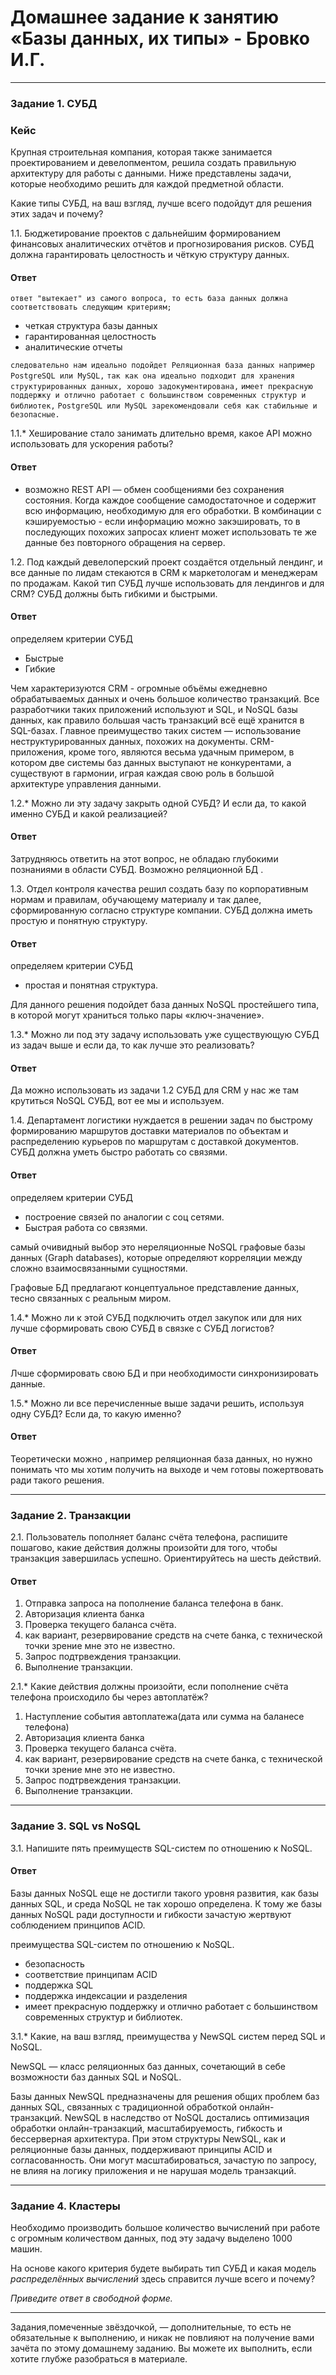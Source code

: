 # Домашнее задание к занятию «Базы данных, их типы» - Бровко И.Г.
---

### Задание 1. СУБД

### Кейс
Крупная строительная компания, которая также занимается проектированием и девелопментом, решила создать 
правильную архитектуру для работы с данными. Ниже представлены задачи, которые необходимо решить для
каждой предметной области. 

Какие типы СУБД, на ваш взгляд, лучше всего подойдут для решения этих задач и почему? 
 
1.1. Бюджетирование проектов с дальнейшим формированием финансовых аналитических отчётов и прогнозирования рисков.
СУБД должна гарантировать целостность и чёткую структуру данных.
#### Ответ
`ответ "вытекает" из самого вопроса, то есть база данных должна соответствовать следующим критериям;`
* четкая структура базы данных
* гарантированная целостность
* аналитические отчеты

`следовательно нам идеально подойдет Реляционная база данных например PostgreSQL или MySQL,`
`так как она идеально подходит для хранения структурированных данных, хорошо задокументирована,`
`имеет прекрасную поддержку и отлично работает с большинством современных структур и библиотек,`
`PostgreSQL или MySQL зарекомендовали себя как стабильные и безопасные.`

1.1.* Хеширование стало занимать длительно время, какое API можно использовать для ускорения работы? 
#### Ответ
* возможно REST API — обмен сообщениями без сохранения состояния.
Когда каждое сообщение самодостаточное и содержит всю информацию, необходимую для его обработки.
В комбинации с кэшируемостью - если информацию можно закэшировать, то в последующих похожих запросах клиент может использовать те же данные без повторного обращения на сервер.

1.2. Под каждый девелоперский проект создаётся отдельный лендинг, и все данные по лидам стекаются в CRM к 
маркетологам и менеджерам по продажам. Какой тип СУБД лучше использовать для лендингов и для CRM? 
СУБД должны быть гибкими и быстрыми.
#### Ответ
определяем критерии СУБД
* Быстрые
* Гибкие

Чем характеризуются CRM - огромные объёмы ежедневно обрабатываемых данных и очень большое количество транзакций.
Все разработчики таких приложений используют и SQL, и NoSQL базы данных, как правило большая часть транзакций всё ещё хранится в SQL-базах.
Главное преимущество таких систем — использование неструктурированных данных, похожих на документы.
CRM-приложения, кроме того, являются весьма удачным примером, в котором две системы баз данных выступают не конкурентами, а существуют в гармонии, играя каждая свою роль в большой архитектуре управления данными.

1.2.* Можно ли эту задачу закрыть одной СУБД? И если да, то какой именно СУБД и какой реализацией?
#### Ответ

Затрудняюсь ответить на этот вопрос, не обладаю глубокими познаниями в области СУБД.
Возможно реляционной БД .

1.3. Отдел контроля качества решил создать базу по корпоративным нормам и правилам, обучающему материалу 
и так далее, сформированную согласно структуре компании. СУБД должна иметь простую и понятную структуру.
#### Ответ
определяем критерии СУБД
* простая и понятная структура.

Для данного решения подойдет база данных NoSQL простейшего типа, в которой могут храниться только пары «ключ-значение».

1.3.* Можно ли под эту задачу использовать уже существующую СУБД из задач выше и если да, то как лучше это 
реализовать?
#### Ответ
Да можно использовать из задачи 1.2 СУБД для CRM у нас же там крутиться NoSQL СУБД, вот ее мы и используем.

1.4. Департамент логистики нуждается в решении задач по быстрому формированию маршрутов доставки материалов 
по объектам и распределению курьеров по маршрутам с доставкой документов. СУБД должна уметь быстро работать
со связями.
#### Ответ
определяем критерии СУБД
* построение связей по аналогии с соц сетями.
* Быстрая работа со связями.

самый очивидный выбор это нереляционные NoSQL графовые базы данных (Graph databases), которые определяют корреляции между сложно взаимосвязанными сущностями.

Графовые БД предлагают концептуальное представление данных, тесно связанных с реальным миром. 


1.4.* Можно ли к этой СУБД подключить отдел закупок или для них лучше сформировать свою СУБД в связке с СУБД 
логистов?
#### Ответ
Лчше сформировать свою БД и при необходимости синхронизировать данные.

1.5.* Можно ли все перечисленные выше задачи решить, используя одну СУБД? Если да, то какую именно?
#### Ответ
Теоретически можно , например реляционная база данных, но нужно понимать что мы хотим получить на выходе и чем готовы пожертвовать ради такого решения.

---

### Задание 2. Транзакции

2.1. Пользователь пополняет баланс счёта телефона, распишите пошагово, какие действия должны произойти для того, чтобы 
транзакция завершилась успешно. Ориентируйтесь на шесть действий.
#### Ответ
1. Отправка запроса на пополнение баланса телефона в банк.
2. Авторизация клиента банка
3. Проверка текущего баланса счёта.
4. как вариант, резервирование средств на счете банка, с технической точки зрение мне это не известно.
5. Запрос подтрвеждения транзакции.
6. Выполнение транзакции.


2.1.* Какие действия должны произойти, если пополнение счёта телефона происходило бы через автоплатёж?

1. Наступление события автоплатежа(дата или сумма на баланесе телефона)
2. Авторизация клиента банка
3. Проверка текущего баланса счёта.
4. как вариант, резервирование средств на счете банка, с технической точки зрение мне это не известно.
5. Запрос подтрвеждения транзакции.
6. Выполнение транзакции.

---

### Задание 3. SQL vs NoSQL

3.1. Напишите пять преимуществ SQL-систем по отношению к NoSQL. 
#### Ответ

Базы данных NoSQL еще не достигли такого уровня развития, как базы данных SQL, и среда NoSQL не так хорошо определена. К тому же базы данных NoSQL ради доступности и гибкости зачастую жертвуют соблюдением принципов ACID.

преимущества SQL-систем по отношению к NoSQL.
* безопасность
* соответствие принципам ACID
* поддержка SQL
* поддержка индексации и разделения
* имеет прекрасную поддержку и отлично работает с большинством современных структур и библиотек.

3.1.* Какие, на ваш взгляд, преимущества у NewSQL систем перед SQL и NoSQL.

NewSQL — класс реляционных баз данных, сочетающий в себе возможности баз данных SQL и NoSQL.

Базы данных NewSQL предназначены для решения общих проблем баз данных SQL, связанных с традиционной обработкой онлайн-транзакций. NewSQL в наследство от NoSQL достались оптимизация обработки онлайн-транзакций, масштабируемость, гибкость и бессерверная архитектура. При этом структуры NewSQL, как и реляционные базы данных, поддерживают принципы ACID и согласованность. Они могут масштабироваться, зачастую по запросу, не влияя на логику приложения и не нарушая модель транзакций.

---

### Задание 4. Кластеры

Необходимо производить большое количество вычислений при работе с огромным количеством данных, под эту задачу 
выделено 1000 машин. 

На основе какого критерия будете выбирать тип СУБД и какая модель *распределённых вычислений* 
здесь справится лучше всего и почему?

*Приведите ответ в свободной форме.*

---

Задания,помеченные звёздочкой, — дополнительные, то есть не обязательные к выполнению, и никак не повлияют на получение вами зачёта по этому домашнему заданию. Вы можете их выполнить, если хотите глубже разобраться в материале.
